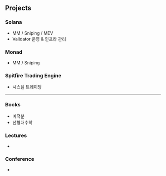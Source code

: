## Projects
### Solana
- MM / Sniping / MEV
- Validator 운영 & 인프라 관리

### Monad
- MM / Sniping

### Spitfire Trading Engine
- 시스템 트레이딩

<hr>

### Books
- 미적분
- 선형대수학

### Lectures
- 

### Conference
-
